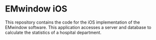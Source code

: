 # EMwindow iOS

This repository contains the code for the iOS implementation of the EMwindow software. 
This application accesses a server and database to calculate the statistics of a hospital department. 
